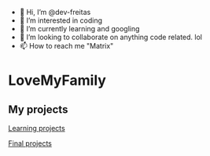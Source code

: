 - 👋 Hi, I’m @dev-freitas
- 👀 I’m interested in coding
- 🌱 I’m currently learning and googling
- 💞️ I’m looking to collaborate on anything code related. lol
- 📫 How to reach me "Matrix"

<!---
dev-freitas/dev-freitas is a ✨ special ✨ repository because its `README.md` (this file) appears on your GitHub profile.
You can click the Preview link to take a look at your changes.
--->

<h1>LoveMyFamily</h1>

## My projects

[Learning projects](./learning-projects.md)

[Final projects](./final-projects.md)
